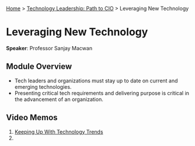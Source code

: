 [Home](../../../README.md) > [Technology Leadership: Path to CIO](Course-README.md) > Leveraging New Technology
# Leveraging New Technology
**Speaker**: Professor Sanjay Macwan

## Module Overview
- Tech leaders and organizations must stay up to date on current and emerging technologies.
- Presenting critical tech requirements and delivering purpose is critical in the advancement of an organization.

## Video Memos
1. [Keeping Up With Technology Trends](Video-1-Memo.md)
2. 
